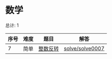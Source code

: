 # 数学

<!--- table -->

总计: 1

| 序号 | 难度 | 题目                                                          | 解答                                  |
| ---- | ---- | ------------------------------------------------------------- | ------------------------------------- |
| 7    | 简单 | [整数反转](https://leetcode-cn.com/problems/reverse-integer/) | [solve/solve0007](../solve/solve0007) |
